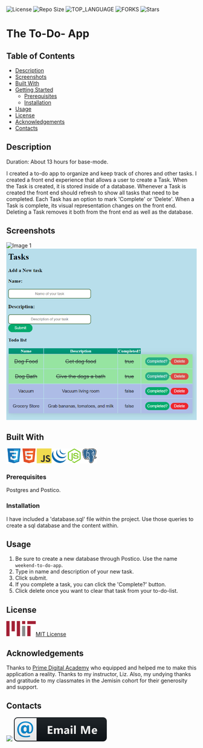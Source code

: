 ![License](https://img.shields.io/github/license/isaacbrist/https://github.com/isaacbrist/weekend-sql-to-do-list/tree/main.svg?style=for-the-badge) ![Repo Size](https://img.shields.io/github/languages/code-size/isaacbrist/https://github.com/isaacbrist/weekend-sql-to-do-list/tree/main.svg?style=for-the-badge) ![TOP_LANGUAGE](https://img.shields.io/github/languages/top/isaacbrist/https://github.com/isaacbrist/weekend-sql-to-do-list/tree/main.svg?style=for-the-badge) ![FORKS](https://img.shields.io/github/forks/isaacbrist/https://github.com/isaacbrist/weekend-sql-to-do-list/tree/main.svg?style=for-the-badge&social) ![Stars](https://img.shields.io/github/stars/isaacbrist/https://github.com/isaacbrist/weekend-sql-to-do-list/tree/main.svg?style=for-the-badge)

# The To-Do- App

## Table of Contents

- [Description](#description)
- [Screenshots](#screenshots)
- [Built With](#built-with)
- [Getting Started](#getting-started)
  - [Prerequisites](#prerequisites)
  - [Installation](#installation)
- [Usage](#usage)
- [License](#license)
- [Acknowledgements](#acknowledgements)
- [Contacts](#contacts)

## Description

Duration: About 13 hours for base-mode.

I created a to-do app to organize and keep track of chores and other tasks.
I created a front end experience that allows a user to create a Task.
When the Task is created, it is stored inside of a database.
Whenever a Task is created the front end should refresh to show all tasks that need to be completed.
Each Task has an option to mark 'Complete' or 'Delete'.
When a Task is complete, its visual representation changes on the front end.
Deleting a Task removes it both from the front end as well as the database.

## Screenshots

![Image 1](images/image-1.pngimage-1.png)
![Image 1](images/image-2.png)

## Built With

<a href="https://developer.mozilla.org/en-US/docs/Web/CSS"><img src="https://raw.githubusercontent.com/devicons/devicon/master/icons/css3/css3-original.svg" height="40px" width="40px" /></a><a href="https://developer.mozilla.org/en-US/docs/Web/HTML"><img src="https://raw.githubusercontent.com/devicons/devicon/master/icons/html5/html5-original.svg" height="40px" width="40px" /></a><a href="https://developer.mozilla.org/en-US/docs/Web/JavaScript"><img src="https://raw.githubusercontent.com/devicons/devicon/master/icons/javascript/javascript-original.svg" height="40px" width="40px" /></a><a href="https://jquery.com/"><img src="https://raw.githubusercontent.com/devicons/devicon/master/icons/jquery/jquery-original.svg" height="40px" width="40px" /></a><a href="https://nodejs.org/en/"><img src="https://raw.githubusercontent.com/devicons/devicon/master/icons/nodejs/nodejs-original.svg" height="40px" width="40px" /></a><a href="https://www.postgresql.org/"><img src="https://raw.githubusercontent.com/devicons/devicon/master/icons/postgresql/postgresql-original.svg" height="40px" width="40px" /></a>

### Prerequisites

Postgres and Postico.

### Installation

I have included a 'database.sql' file within the project. Use those queries to create a sql database and the content within.

## Usage

1.  Be sure to create a new database through Postico. Use the name `weekend-to-do-app`.
2.  Type in name and description of your new task.
3.  Click submit.
4.  If you complete a task, you can click the 'Complete?' button.
5.  Click delete once you want to clear that task from your to-do-list.

## License

<a href="https://choosealicense.com/licenses/mit/"><img src="https://raw.githubusercontent.com/johnturner4004/readme-generator/master/src/components/assets/images/mit.svg" height=40 />MIT License</a>

## Acknowledgements

Thanks to [Prime Digital Academy](www.primeacademy.io) who equipped and helped me to make this application a reality. Thanks to my instructor, Liz. Also, my undying thanks and gratitude to my classmates in the Jemisin cohort for their generosity and support.

## Contacts

<a href="https://www.linkedin.com/in/www.linkedin.com/in/isaac-brist-39a06b242"><img src="https://img.shields.io/badge/LinkedIn-0077B5?style=for-the-badge&logo=linkedin&logoColor=white" /></a> <a href="mailto:isaacbrist@gmail.com"><img src=https://raw.githubusercontent.com/johnturner4004/readme-generator/master/src/components/assets/images/email_me_button_icon_151852.svg /></a>

